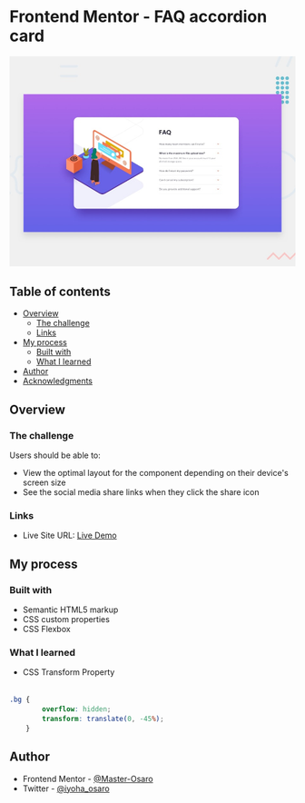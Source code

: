 # Frontend Mentor - FAQ accordion card

![Design preview for the FAQ accordion card coding challenge](./design/desktop-preview.jpg)

## Table of contents

- [Overview](#overview)
  - [The challenge](#the-challenge)
  - [Links](#links)
- [My process](#my-process)
  - [Built with](#built-with)
  - [What I learned](#what-i-learned)
- [Author](#author)
- [Acknowledgments](#acknowledgments)


## Overview

### The challenge

Users should be able to:

- View the optimal layout for the component depending on their device's screen size
- See the social media share links when they click the share icon


### Links

- Live Site URL: [Live Demo](https://article-preview-component-o.netlify.app/)

## My process

### Built with

- Semantic HTML5 markup
- CSS custom properties
- CSS Flexbox


### What I learned

- CSS Transform Property

```css

.bg {
        overflow: hidden;
        transform: translate(0, -45%);
    }
```


## Author
- Frontend Mentor - [@Master-Osaro](https://www.frontendmentor.io/profile/yourusername)
- Twitter - [@iyoha_osaro](https://www.twitter.com/yourusername)